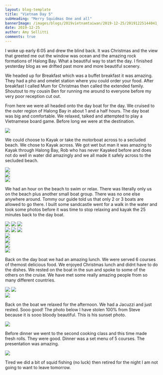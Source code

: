 ```yaml
---
layout: blog-template
title: "Vietnam Day 5"
subHeading: "Merry Squidmas One and all"
bannerImage: /images/blogs/2019vietnamtaiwan/2019-12-25/20191225144041_IMG_3624~2.jpg_compressed.JPEG
date: 2019-12-25
author: Amy Sellitti
comments: true
---
```


I woke up early 6:05 and drew the blind back. It was Christmas and the view that greeted me out the window was ocean and the amazing rock formations of Halong Bay. What a beautiful way to start the day.  I finished yesterday blog as we drifted past more and more beautiful scenery. 

We headed up for Breakfast which was a buffet breakfast it was amazing. They had a pho and omelet station where you could order your food. After breakfast I called Mum for Christmas then called the extended family. Shoutout to my cousin Ben for running me around to everyone before my very poor reception cut out. 

From here we were all headed onto the day boat for the day. We cruised to the outer region of Halong Bay in about 1 and a half hours. The day boat was big and comfortable. We relaxed, talked and attempted to play a Vietnamese board game. Before long  we were at the destination. 
<div class="center-image"><img src="/images/blogs/2019vietnamtaiwan/2019-12-25/20191225_085749.jpg_compressed.JPEG" /></div>

We could choose to Kayak or take the motorboat across to a secluded beach. We chose to Kayak across. We got wet but man it was amazing to Kayak through Halong Bay, Rob who has never Kayaked before and does not do well in water did amazingly and we all made it safely across to the secluded beach. 

<div class="center-image"><img src="/images/blogs/2019vietnamtaiwan/2019-12-25/20191225_105006.jpg_compressed.JPEG" /></div>
<div class="center-image"><img src="/images/blogs/2019vietnamtaiwan/2019-12-25/20191225_111749.jpg_compressed.JPEG" /></div>
<div class="center-image"><img src="/images/blogs/2019vietnamtaiwan/2019-12-25/20191225_111816.jpg_compressed.JPEG" /></div>

We had an hour on the beach to swim or relax. There was literally only us on the beach plus another small boat group. There was no one else anywhere around. Tommy our guide told us that only 2 or 3 boats are allowed to go there. I built some sandcastle went for a walk in the water and took some photos before it was time to stop relaxing and kayak the 25 minutes back to the day boat.

<div class="grid-2w-1l">
  <img src="/images/blogs/2019vietnamtaiwan/2019-12-25/20191225144034_IMG_3623.jpg_compressed.JPEG"/>
  <img src="/images/blogs/2019vietnamtaiwan/2019-12-25/IMG_20191225_112545.jpg_compressed.JPEG"/>
  <img src="/images/blogs/2019vietnamtaiwan/2019-12-25/20191225_112809.jpg_compressed.JPEG"/>
</div>
<div class="grid-3c">
  <img src="/images/blogs/2019vietnamtaiwan/2019-12-25/20191225144631_IMG_3634.jpg_compressed.JPEG"/>
  <img src="/images/blogs/2019vietnamtaiwan/2019-12-25/20191225_120202.jpg_compressed.JPEG"/>
  <img src="/images/blogs/2019vietnamtaiwan/2019-12-25/IMG_3642.JPG_compressed.JPEG"/>
</div>
<div class="center-image"><img src="/images/blogs/2019vietnamtaiwan/2019-12-25/20191225144041_IMG_3624~2.jpg_compressed.JPEG" /></div>
<div class="center-image"><img src="/images/blogs/2019vietnamtaiwan/2019-12-25/20191225144909_IMG_3640~2.jpg_compressed.JPEG" /></div>
<div class="center-image"><img src="/images/blogs/2019vietnamtaiwan/2019-12-25/IMG_3645.JPG_compressed.JPEG" /></div>
<div class="center-image"><img src="/images/blogs/2019vietnamtaiwan/2019-12-25/IMG_20191225_092352.jpg_compressed.JPEG" /></div>

Back on the day boat we had an amazing lunch. We were served 6 courses of themost delicious food. We enjoyed Christmas lunch and didnt have to do the dishes. We rested on the boat in the sun and spoke to some of the others on the cruise. We have met some really amazing people from so many different countries. 

<div class="grid-2c">
  <img src="/images/blogs/2019vietnamtaiwan/2019-12-25/20191225_092732.jpg_compressed.JPEG"/>
  <img src="/images/blogs/2019vietnamtaiwan/2019-12-25/IMG_20191225_134428.jpg_compressed.JPEG"/>
</div>
<div class="center-image"><img src="/images/blogs/2019vietnamtaiwan/2019-12-25/20191225_133346.jpg_compressed.JPEG" /></div>

Back on the boat we relaxed for the afternoon. We had a Jacuzzi and just rested. Sooo good!
The photo below I have stolen 100% from Steve because it is sooo bloody beautiful.  This is his sunset photo. 
<div class="center-image"><img src="/images/blogs/2019vietnamtaiwan/2019-12-25/20191225_173155(1).jpg_compressed.JPEG" /></div>

Before dinner we went to the second cooking class and this time made fresh rolls. They were good. Dinner was a set menu of 5 courses. The presentation was amazing. 

<div class="center-image"><img src="/images/blogs/2019vietnamtaiwan/2019-12-25/20191225_180350.jpg_compressed.JPEG" /></div>

Tired we did a bit of squid fishing (no luck) then retired for the night I am not going to want to leave tomorrow. 
